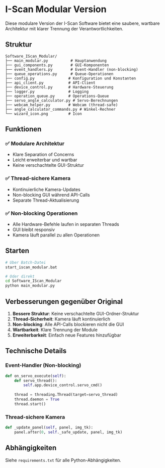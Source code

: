 # I-Scan Modular Version

Diese modulare Version der I-Scan Software bietet eine saubere, wartbare Architektur mit klarer Trennung der Verantwortlichkeiten.

## Struktur

```
Software_IScan_Modular/
├── main_modular.py          # Hauptanwendung
├── gui_components.py        # GUI-Komponenten
├── event_handlers.py        # Event-Handler (non-blocking)
├── queue_operations.py      # Queue-Operationen
├── config.py               # Konfiguration und Konstanten
├── api_client.py           # API-Client
├── device_control.py       # Hardware-Steuerung
├── logger.py               # Logging
├── operation_queue.py      # Operations-Queue
├── servo_angle_calculator.py # Servo-Berechnungen
├── webcam_helper.py        # Webcam (thread-safe)
├── angle_calculator_commands.py # Winkel-Rechner
└── wizard_icon.png         # Icon
```

## Funktionen

### ✅ Modulare Architektur
- Klare Separation of Concerns
- Leicht erweiterbar und wartbar
- Keine verschachtelte GUI-Struktur

### ✅ Thread-sichere Kamera
- Kontinuierliche Kamera-Updates
- Non-blocking GUI während API-Calls
- Separate Thread-Aktualisierung

### ✅ Non-blocking Operationen
- Alle Hardware-Befehle laufen in separaten Threads
- GUI bleibt responsiv
- Kamera läuft parallel zu allen Operationen

## Starten

```bash
# Über Batch-Datei
start_iscan_modular.bat

# Oder direkt
cd Software_IScan_Modular
python main_modular.py
```

## Verbesserungen gegenüber Original

1. **Bessere Struktur**: Keine verschachtelte GUI-Ordner-Struktur
2. **Thread-Sicherheit**: Kamera läuft kontinuierlich
3. **Non-blocking**: Alle API-Calls blockieren nicht die GUI
4. **Wartbarkeit**: Klare Trennung der Module
5. **Erweiterbarkeit**: Einfach neue Features hinzufügbar

## Technische Details

### Event-Handler (Non-blocking)
```python
def on_servo_execute(self):
    def servo_thread():
        self.app.device_control.servo_cmd()
    
    thread = threading.Thread(target=servo_thread)
    thread.daemon = True
    thread.start()
```

### Thread-sichere Kamera
```python
def _update_panel(self, panel, img_tk):
    panel.after(0, self._safe_update, panel, img_tk)
```

## Abhängigkeiten

Siehe `requirements.txt` für alle Python-Abhängigkeiten.
